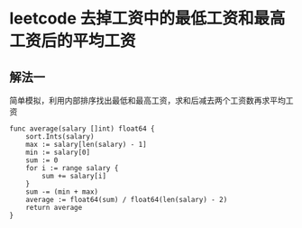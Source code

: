 # leetcode 去掉工资中的最低工资和最高工资后的平均工资

## 解法一

简单模拟，利用内部排序找出最低和最高工资，求和后减去两个工资数再求平均工资

```
func average(salary []int) float64 {
    sort.Ints(salary)
    max := salary[len(salary) - 1]
    min := salary[0]
    sum := 0
    for i := range salary {
        sum += salary[i]
    }
    sum -= (min + max)
    average := float64(sum) / float64(len(salary) - 2)
    return average
}
```